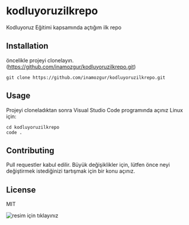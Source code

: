 # kodluyoruzilkrepo
Kodluyoruz Eğitimi kapsamında açtığım ilk repo
## Installation
öncelikle projeyi clonelayın. (https://github.com/inamozgur/kodluyoruzilkrepo.git)
```
git clone https://github.com/inamozgur/kodluyoruzilkrepo.git
```
## Usage
Projeyi cloneladıktan sonra Visual Studio Code programında açınız
Linux için:
```
cd kodluyoruzilkrepo
code . 
```
## Contributing
Pull requestler kabul edilir. Büyük değişiklikler için, lütfen önce neyi değiştirmek istediğinizi tartışmak için bir konu açınız.

## License
MIT

![resim için tıklayınız](https://github.com/inamozgur/kodluyoruzilkrepo/blob/main/1.PNG)
